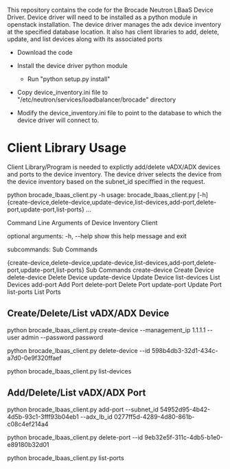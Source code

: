 This repository contains the code for the Brocade Neutron LBaaS Device Driver.
Device driver will need to be installed as a python module in openstack installation.
The device driver manages the adx device inventory at the specified database location.
It also has client libraries to add, delete, update, and list devices along with its associated ports

- Download the code

- Install the device driver python module

    - Run "python setup.py install"

- Copy device_inventory.ini file to "/etc/neutron/services/loadbalancer/brocade" directory

- Modify the device_inventory.ini file to point to the database to which the device driver will connect to.


Client Library Usage
====================

Client Library/Program is needed to explictly add/delete vADX/ADX devices and
ports to the device inventory. The device driver selects the device from the 
device inventory based on the subnet_id speciffied in the request.

python brocade_lbaas_client.py -h
usage: brocade_lbaas_client.py [-h]
                               {create-device,delete-device,update-device,list-devices,add-port,delete-port,update-port,list-ports}
                               ...

Command Line Arguments of Device Inventory Client

optional arguments:
  -h, --help            show this help message and exit

subcommands:
  Sub Commands

  {create-device,delete-device,update-device,list-devices,add-port,delete-port,update-port,list-ports}
                        Sub Commands
    create-device       Create Device
    delete-device       Delete Device
    update-device       Update Device
    list-devices        List Devices
    add-port            Add Port
    delete-port         Delete Port
    update-port         Update Port
    list-ports          List Ports



Create/Delete/List vADX/ADX Device
----------------------------------

python brocade_lbaas_client.py create-device --management_ip 1.1.1.1 --user admin --password password

python brocade_lbaas_client.py delete-device --id 598b4db3-32d1-434c-a7d0-0e9f320ffaef

python brocade_lbaas_client.py list-devices

Add/Delete/List vADX/ADX Port
------------------------------

python brocade_lbaas_client.py add-port --subnet_id 54952d95-4b42-4d5b-93c1-3fff93b04eb1 --adx_lb_id 0277ff5d-4289-4d80-861b-c08c4ef214a4

python brocade_lbaas_client.py delete-port --id 9eb32e5f-311c-4db5-b1e0-e89180b32d01

python brocade_lbaas_client.py list-ports

